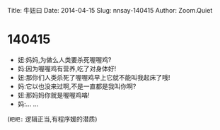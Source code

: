 Title: 牛妞曰
Date: 2014-04-15
Slug: nnsay-140415
Author: Zoom.Quiet


# 140415

- 妞:妈妈,为做么人类要杀死喔喔鸡?
- 妈:因为喔喔鸡有营养,吃了对身体好!
- 妞:那你们人类杀死了喔喔鸡早上它就不能叫我起床了哦!
- 妈:它以也没来过啊,不是一直都是我叫你啊?
- 妞:那妈妈你就是喔喔鸡咯!
- 妈:... ... 

(`粑粑:` 逻辑正当,有程序媛的潜质)
